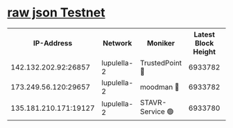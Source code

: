 [raw json Testnet](https://rpc-check.jaclalt.stavr.tech/jaclalt/rpc-jaclalt-result.json)
=

<table><tr><th>IP-Address</th><th>Network</th><th>Moniker</th><th>Latest Block Height</th><th>Earliest Block Height</th><th>Catching Up</th><th>Tx Index</th><th>Voting Power</th><th>Scan Time</th></tr><tr><td>142.132.202.92:26857</td><td>lupulella-2</td><td>TrustedPoint 🔴</td><td>6933782</td><td>6282001</td><td>False</td><td>off</td><td>400065</td><td>2024-03-03T09:48:44.712023186UTC</td></tr><tr><td>173.249.56.120:29657</td><td>lupulella-2</td><td>moodman 🔴</td><td>6933782</td><td>6833781</td><td>False</td><td>off</td><td>1075134</td><td>2024-03-03T09:48:44.465321126UTC</td></tr><tr><td>135.181.210.171:19127</td><td>lupulella-2</td><td>STAVR-Service 🟢</td><td>6933780</td><td>6931001</td><td>False</td><td>on</td><td>0</td><td>2024-03-03T09:48:35.971545151UTC</td></tr></table>
